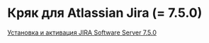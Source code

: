 # Кряк для Atlassian Jira (= 7.5.0)

[Установка и активация JIRA Software Server 7.5.0](https://ealebed.github.io/posts/2017/%D1%83%D1%81%D1%82%D0%B0%D0%BD%D0%BE%D0%B2%D0%BA%D0%B0-%D0%B8-%D0%B0%D0%BA%D1%82%D0%B8%D0%B2%D0%B0%D1%86%D0%B8%D1%8F-jira-software-server-7.5.0/)